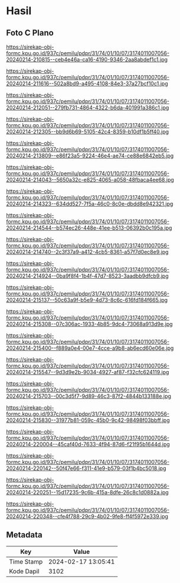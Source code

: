 # Hasil

## Foto C Plano

https://sirekap-obj-formc.kpu.go.id/937c/pemilu/pdpr/31/74/01/10/07/3174011007056-20240214-210815--ceb4e46a-ca16-4190-9346-2aa8abdef1c1.jpg

https://sirekap-obj-formc.kpu.go.id/937c/pemilu/pdpr/31/74/01/10/07/3174011007056-20240214-211616--502a8bd9-a495-4108-84e3-37a27bcf10c1.jpg

https://sirekap-obj-formc.kpu.go.id/937c/pemilu/pdpr/31/74/01/10/07/3174011007056-20240214-212051--279fb731-4864-4322-b6da-401991a386c1.jpg

https://sirekap-obj-formc.kpu.go.id/937c/pemilu/pdpr/31/74/01/10/07/3174011007056-20240214-212305--bb9d6b69-5105-42c4-8359-b10df1b5ff40.jpg

https://sirekap-obj-formc.kpu.go.id/937c/pemilu/pdpr/31/74/01/10/07/3174011007056-20240214-213809--e86f23a5-9224-46e4-ae74-ce88e6842eb5.jpg

https://sirekap-obj-formc.kpu.go.id/937c/pemilu/pdpr/31/74/01/10/07/3174011007056-20240214-214043--5650a32c-e825-4065-a058-48fbaca4ee68.jpg

https://sirekap-obj-formc.kpu.go.id/937c/pemilu/pdpr/31/74/01/10/07/3174011007056-20240214-214323--634dd527-7f5a-46c0-8c0e-dbdd8e942321.jpg

https://sirekap-obj-formc.kpu.go.id/937c/pemilu/pdpr/31/74/01/10/07/3174011007056-20240214-214544--b574ec26-448e-41ee-b513-06392b0c195a.jpg

https://sirekap-obj-formc.kpu.go.id/937c/pemilu/pdpr/31/74/01/10/07/3174011007056-20240214-214740--2c3f37a9-a412-4cb5-8361-a57f7d0ec8e9.jpg

https://sirekap-obj-formc.kpu.go.id/937c/pemilu/pdpr/31/74/01/10/07/3174011007056-20240214-214924--0ba9f8f4-1b4f-47d7-8523-3aadbb9dfcb9.jpg

https://sirekap-obj-formc.kpu.go.id/937c/pemilu/pdpr/31/74/01/10/07/3174011007056-20240214-215137--50c63a9f-b5e9-4d73-8c6c-616fd184f665.jpg

https://sirekap-obj-formc.kpu.go.id/937c/pemilu/pdpr/31/74/01/10/07/3174011007056-20240214-215308--07c306ac-1933-4b85-9dc4-73068a913d9e.jpg

https://sirekap-obj-formc.kpu.go.id/937c/pemilu/pdpr/31/74/01/10/07/3174011007056-20240214-215400--f889a0e4-00e7-4cce-a9b8-ab6ecd60e06e.jpg

https://sirekap-obj-formc.kpu.go.id/937c/pemilu/pdpr/31/74/01/10/07/3174011007056-20240214-215547--9d3d9e2b-9034-4927-af87-f32cfc624119.jpg

https://sirekap-obj-formc.kpu.go.id/937c/pemilu/pdpr/31/74/01/10/07/3174011007056-20240214-215703--00c3d5f7-9d89-46c3-87f2-4844b133188e.jpg

https://sirekap-obj-formc.kpu.go.id/937c/pemilu/pdpr/31/74/01/10/07/3174011007056-20240214-215830--31977b81-059c-45b0-9c42-98498f03bbff.jpg

https://sirekap-obj-formc.kpu.go.id/937c/pemilu/pdpr/31/74/01/10/07/3174011007056-20240214-220004--45caf40d-7633-4f94-87d6-f21f95b1644d.jpg

https://sirekap-obj-formc.kpu.go.id/937c/pemilu/pdpr/31/74/01/10/07/3174011007056-20240214-220142--50f47e66-f311-41e9-b579-03f1b4bc5018.jpg

https://sirekap-obj-formc.kpu.go.id/937c/pemilu/pdpr/31/74/01/10/07/3174011007056-20240214-220251--15d17235-9c6b-415a-8dfe-26c8c1d0882a.jpg

https://sirekap-obj-formc.kpu.go.id/937c/pemilu/pdpr/31/74/01/10/07/3174011007056-20240214-220348--cfe4f788-29c9-4b02-9fe8-ff4f5972e339.jpg


## Metadata

| Key        | Value               |
| ---------- | ------------------- |
| Time Stamp | 2024-02-17 13:05:41 |
| Kode Dapil | 3102                |



